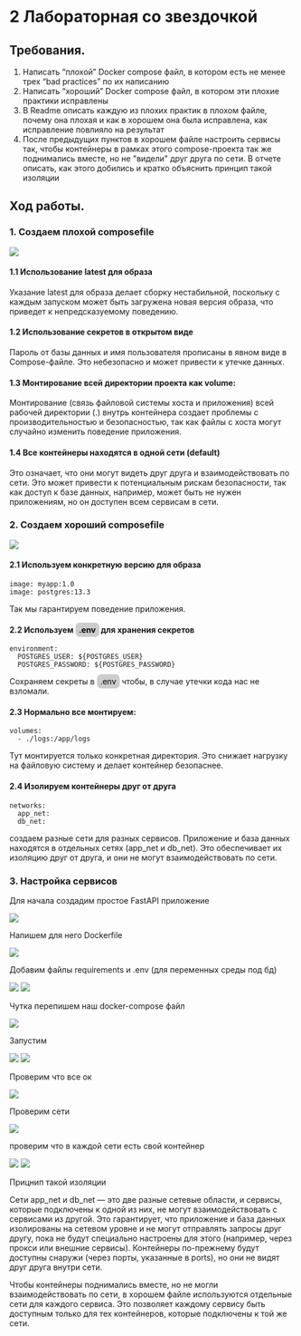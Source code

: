 # 2 Лабораторная со звездочкой
## Требования. 
1. Написать “плохой” Docker compose файл, в котором есть не менее трех “bad practices” по их написанию
2. Написать “хороший” Docker compose файл, в котором эти плохие практики исправлены
3. В Readme описать каждую из плохих практик в плохом файле, почему она плохая и как в хорошем она была исправлена, как исправление повлияло на результат
4. После предыдущих пунктов в хорошем файле настроить сервисы так, чтобы контейнеры в рамках этого compose-проекта так же поднимались вместе, но не "видели" друг друга по сети. В отчете описать, как этого добились и кратко объяснить принцип такой изоляции
## Ход работы.
### 1. Создаем плохой composefile
![](assets/image0.png)
#### 1.1 Использование latest для образа

Указание latest для образа делает сборку нестабильной, поскольку с каждым запуском может быть загружена новая версия образа, что приведет к непредсказуемому поведению.

#### 1.2 Использование секретов в открытом виде
Пароль от базы данных и имя пользователя прописаны в явном виде в Compose-файле. Это небезопасно и может привести к утечке данных.

#### 1.3 Монтирование всей директории проекта как volume:

Монтирование (связь файловой системы хоста и приложения) всей рабочей директории (.) внутрь контейнера создает проблемы с производительностью и безопасностью, так как файлы с хоста могут случайно изменить поведение приложения.

#### 1.4 Все контейнеры находятся в одной сети (default) 
Это означает, что они могут видеть друг друга и взаимодействовать по сети. Это может привести к потенциальным рискам безопасности, так как доступ к базе данных, например, может быть не нужен приложениям, но он доступен всем сервисам в сети.


### 2. Создаем хороший composefile
![](assets/image1.png)
#### 2.1 Используем конкретную версию для образа
```
image: myapp:1.0
image: postgres:13.3
```
Так мы гарантируем поведение приложения. 

#### 2.2 Используем <mark style='background: #ccc; border: 2px solid #ccc; border-radius: 8px; padding: 2px 4px;'>.env</mark> для хранения секретов
```
environment:
  POSTGRES_USER: ${POSTGRES_USER}
  POSTGRES_PASSWORD: ${POSTGRES_PASSWORD}
```
Сохраняем секреты в <mark style='background: #ccc; border: 2px solid #ccc; border-radius: 8px; padding: 2px 4px;'>.env</mark> чтобы, в случае утечки кода нас не взломали.

#### 2.3 Нормально все монтируем:
```
volumes:
  - ./logs:/app/logs
```
Тут монтируется только конкретная директория. Это снижает нагрузку на файловую систему и делает контейнер безопаснее.

#### 2.4 Изолируем контейнеры друг от друга 
```
networks:
  app_net:
  db_net:
```
создаем разные сети для разных сервисов. Приложение и база данных находятся в отдельных сетях (app_net и db_net). Это обеспечивает их изоляцию друг от друга, и они не могут взаимодействовать по сети.

### 3. Настройка сервисов 
<p>Для начала создадим простое FastAPI приложение<p>
<img src='assets/main.JPG'>
<p>Напишем для него Dockerfile</p>
<img src='assets/image.png'>
<p>Добавим файлы requirements и .env (для переменных среды под бд)</p>
<img src='assets/requirments.JPG'>
<img src='assets/env.JPG'>
<p>Чутка перепишем наш docker-compose файл</p>
<img src='assets/yml.JPG'>
<p>Запустим</p>
<img src='assets/compose-build.JPG'>
<img src='assets/compose-build-2.JPG'>
<p>Проверим что все ок</p>
<img src='assets/docker compose ps.JPG'>
<p>Проверим сети</p>
<img src='assets/network.JPG'>
<p>проверим что в каждой сети есть свой контейнер</p>
<img src='assets/documents-app-net.JPG'>
<img src='assets/documents-db-net.JPG'>

<p>Прицнип такой изоляции</p>
<p>Сети app_net и db_net — это две разные сетевые области, и сервисы, которые подключены к одной из них, не могут взаимодействовать с сервисами из другой. Это гарантирует, что приложение и база данных изолированы на сетевом уровне и не могут отправлять запросы друг другу, пока не будут специально настроены для этого (например, через прокси или внешние сервисы).
Контейнеры по-прежнему будут доступны снаружи (через порты, указанные в ports), но они не видят друг друга внутри сети.</p>
<p>Чтобы контейнеры поднимались вместе, но не могли взаимодействовать по сети, в хорошем файле используются отдельные сети для каждого сервиса. Это позволяет каждому сервису быть доступным только для тех контейнеров, которые подключены к той же сети.</p>


